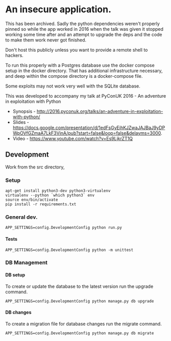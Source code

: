 # An insecure application.

This has been archived.  Sadly the python dependencies weren't properly pinned so while the app
worked in 2016 when the talk was given it stopped working some time after and an attempt to
upgrade the deps and the code to make them work never got finished.

Don't host this publicly unless you want to provide a remote shell to hackers.

To run this properly with a Postgres database use the docker compose setup
in the docker directory.  That has additional infrastructure necessary, and
deep within the compose directory is a docker-compose file.

Some exploits may not work very well with the SQLite database.

This was developed to accompany my talk at PyConUK 2016 - An adventure in exploitation with Python

* Synopsis - http://2016.pyconuk.org/talks/an-adventure-in-exploitation-with-python/
* Slides - https://docs.google.com/presentation/d/1edFsGyEihKJZwaJAJBaJ9yDPWpOVfGZmaA7LkF3VinA/pub?start=false&loop=false&delayms=3000.
* Video - https://www.youtube.com/watch?v=Es9LjkrZT1Q

## Development

Work from the src directory,

### Setup

    apt-get install python3-dev python3-virtualenv
    virtualenv --python `which python3` env
    source env/bin/activate
    pip install -r requirements.txt

### General dev.

    APP_SETTINGS=config.DevelopmentConfig python run.py

#### Tests

    APP_SETTINGS=config.DevelopmentConfig python -m unittest

### DB Management

#### DB setup

To create or update the database to the latest version run the upgrade command.

    APP_SETTINGS=config.DevelopmentConfig python manage.py db upgrade

#### DB changes

To create a migration file for database changes run the migrate command.

    APP_SETTINGS=config.DevelopmentConfig python manage.py db migrate
